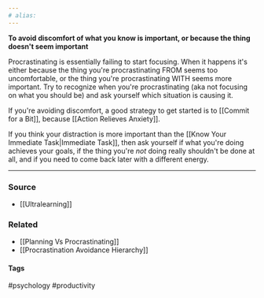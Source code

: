 ```yaml
---
# alias:
---
```


**To avoid discomfort of what you know is important, or because the thing doesn't seem important**

Procrastinating is essentially failing to start focusing. When it happens it's either because the thing you're procrastinating FROM seems too uncomfortable, or the thing you're procrastinating WITH seems more important. Try to recognize when you're procrastinating (aka not focusing on what you should be) and ask yourself which situation is causing it. 

If you're avoiding discomfort, a good strategy to get started is to [[Commit for a Bit]], because [[Action Relieves Anxiety]]. 

If you think your distraction is more important than the [[Know Your Immediate Task|Immediate Task]], then ask yourself if what you're doing achieves your goals, if the thing you're *not* doing really shouldn't be done at all, and if you need to come back later with a different energy.

---
### Source
- [[Ultralearning]]

### Related
- [[Planning Vs Procrastinating]]
- [[Procrastination Avoidance Hierarchy]]

#### Tags
#psychology #productivity 